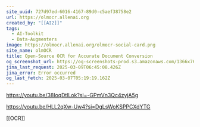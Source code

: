 ```yaml
---
site_uuid: 727d97ed-6016-4167-89d0-c5aef38758e2
url: https://olmocr.allenai.org
created_by: "[[AI2]]"
tags:
  - AI-Toolkit
  - Data-Augmenters
image: https://olmocr.allenai.org/olmocr-social-card.png
site_name: olmOCR
title: Open-Source OCR for Accurate Document Conversion
og_screenshot_url: https://og-screenshots-prod.s3.amazonaws.com/1366x768/80/false/e88d212fe5067a4b590e35b2610b5026e8c8001f8c31b544e4644e735bd1126b.jpeg
jina_last_request: 2025-03-09T06:45:08.426Z
jina_error: Error occurred
og_last_fetch: 2025-03-07T05:19:19.162Z
---
```


https://youtu.be/38loqDtlLok?si=-GPmVn3Qc4zyjA5g

https://youtu.be/HLL2qXw-Uw4?si=DgLsWoKSPPCXdYTG

[[OCR]]
